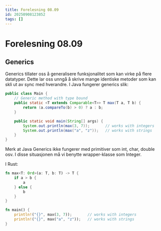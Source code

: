 ```yaml
---
title: Forelesning 08.09
id: 20250908123852
tags: []
---
```


# Forelesning 08.09
## Generics
Generics tillater oss å generalisere funksjonalitet som kan virke på flere datatyper. Dette lar oss unngå å skrive mange identiske metoder som kan skli ut av sync med hverandre.
I Java fungerer generics slik:
```java
public class Main {
    // Generic method with type bound
    public static <T extends Comparable<T>> T max(T a, T b) {
        return (a.compareTo(b) > 0) ? a : b;
    }

    public static void main(String[] args) {
        System.out.println(max(3, 7));       // works with integers
        System.out.println(max("a", "z"));   // works with strings
    }
}
```
Merk at Java Generics ikke fungerer med primitiver som int, char, double osv. I disse situasjonen må vi benytte wrapper-klasse som Integer.

I Rust:
```rust
fn max<T: Ord>(a: T, b: T) -> T {
    if a > b {
        a
    } else {
        b
    }
}

fn main() {
    println!("{}", max(3, 7));       // works with integers
    println!("{}", max("a", "z"));   // works with strings
}
```